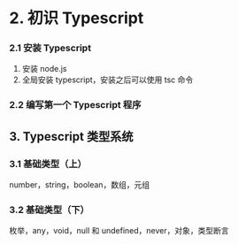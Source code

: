 # 2. 初识 Typescript 
### 2.1 安装 Typescript
1. 安装 node.js
2. 全局安装 typescript，安装之后可以使用 tsc 命令
### 2.2 编写第一个 Typescript 程序
## 3. Typescript 类型系统
### 3.1 基础类型（上）
number，string，boolean，数组，元组
### 3.2 基础类型（下）
枚举，any，void，null 和 undefined，never，对象，类型断言